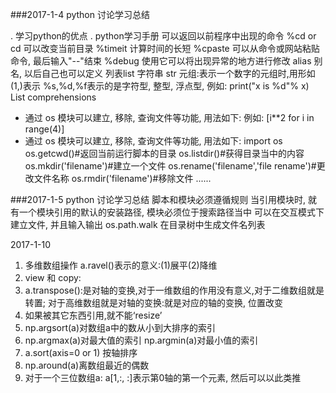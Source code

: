 ###2017-1-4 python 讨论学习总结

. 学习python的优点
. python学习手册
 <up>可以返回以前程序中出现的命令
 %cd or cd 可以改变当前目录
 %timeit 计算时间的长短
 %cpaste 可以从命令或网站粘贴命令, 最后输入"--"结束
 %debug 使用它可以将出现异常的地方进行修改
 alias 别名, 以后自己也可以定义
 列表list
 字符串 str
 元组:表示一个数字的元组时,用形如(1,)表示
 %s,%d,%f表示的是字符型, 整型, 浮点型, 例如: print("x is %d"% x)
 List comprehensions
* 通过 os  模块可以建立, 移除, 查询文件等功能, 用法如下:
例如: [i**2 for i in range(4)]
* 通过 os  模块可以建立, 移除, 查询文件等功能, 用法如下:
import os
os.getcwd()#返回当前运行脚本的目录
os.listdir()#获得目录当中的内容
os.mkdir('filename')#建立一个文件
os.rename('filename','file rename')#更改文件名称
os.rmdir('filename')#移除文件
......

###2017-1-5 python 讨论学习总结
脚本和模块必须遵循规则
当引用模块时, 就有一个模块引用的默认的安装路径, 模块必须位于搜索路径当中
可以在交互模式下建立文件, 并且输入输出
os.path.walk 在目录树中生成文件名列表





2017-1-10
1. 多维数组操作
a.ravel()表示的意义:(1)展平(2)降维
2. view 和 copy:
3. a.transpose():是对轴的变换,对于一维数组的作用没有意义,对于二维数组就是转置;
对于高维数组就是对轴的变换:就是对应的轴的变换, 位置改变
4. 如果被其它东西引用,就不能‘resize’
5. np.argsort(a)对数组a中的数从小到大排序的索引
6. np.argmax(a)对最大值的索引
   np.argmin(a)对最小值的索引
7. a.sort(axis=0 or 1) 按轴排序 
8. np.around(a)离数组最近的偶数
9. 对于一个三位数组a: a[1,:, :]表示第0轴的第一个元素, 然后可以以此类推



















